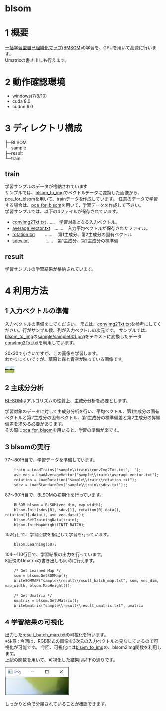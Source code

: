 # blsom

# 1 概要
[一括学習型自己組織化マップ(BMSOM)](http://bioinfo.ie.niigata-u.ac.jp/?SOM%E3%81%A8%E3%81%AF#oed7b8fd)の学習を、GPUを用いて高速に行います。<br>
Umatrixの書き出しも行えます。

# 2 動作確認環境
 - windows(7/8/10)
 - cuda 8.0
 - cudnn 6.0
# 3 ディレクトリ構成
├─BLSOM<br>
    └─sample<br>
       ├─result<br>
       └─train<br>

## train<br>
  学習サンプルのデータが格納されています<br>
  サンプルでは、[blsom_to_img](https://github.com/toefuVox/blsom_to_img)でベクトルデータに変換した画像から、[pca_for_blsom](https://github.com/toefuVox/pca_for_blsom)を用いて、trainデータを作成しています。
  任意のデータで学習する場合は、[pca_for_blsom](https://github.com/toefuVox/pca_for_blsom)を用いて、学習データを作成して下さい。<br>
 学習サンプルでは、以下の4ファイルが保存されています。

- [convImg2Txt.txt](BLSOM/sample/train/convImg2Txt.txt) ......　学習対象となる入力ベクトル。
- [average_vector.txt](BOSOM/sample/../../BLSOM/sample/train/average_vector.txt)　.......　入力平均ベクトルが保存されたファイル。
- [rotation.txt](BOSOM/sample/../../BLSOM/sample/train/rotation.txt) 　　.......　第1主成分、第2主成分の固有ベクトル
- [sdev.txt](BOSOM/sample/../../BLSOM/sample/train/sdev.txt)　　 　 .......　第1主成分、第2主成分の標準偏


## result<br>
  学習サンプルの学習結果が格納されています。

# 4 利用方法
## 1 入力ベクトルの準備
入力ベクトルの準備をしてください。
形式は、[convImg2Txt.txt](BLSOM/sample/train/convImg2Txt.txt)を参考にしてください。行がサンプル数、列が入力ベクトルの次元です。
サンプルでは、[blsom_to_img](https://github.com/toefuVox/blsom_to_img)の[sample/sample001.png](https://github.com/toefuVox/blsom_to_img/blob/master/sample/convImg2Text/sample001.png)をテキストに変換したデータ[convImg2Txt.txt](https://github.com/toefuVox/blsom_to_img/blob/master/sample/convImg2Text/convImg2Txt.txt)を利用しています。

20x30で小さいですが、この画像を学習します。<br>
わかりにくいですが、草原と森と青空が映っている画像です。

![入力画像](media/sample001.png)

## 2 主成分分析
[BL-SOM](http://bioinfo.ie.niigata-u.ac.jp/?SOM%E3%81%A8%E3%81%AF)はアルゴリズムの性質上、主成分分析を必要とします。<br>

学習対象のデータに対して主成分分析を行い、平均ベクトル、第1主成分の固有ベクトルと第2主成分の固有ベクトル、第1主成分の標準偏差と第2主成分の昇順偏差を求める必要があります。<br>
その際に[pca_for_blsom](https://github.com/toefuVox/pca_for_blsom)を用いると、学習の準備が楽です。

## 3 blsomの実行
77～80行目で、学習データを準備しています。

~~~
	train = LoadTrains("sample\\train\\convImg2Txt.txt",' ');
	ave_vec = LoadAverageVector("sample\\train\\average_vector.txt");
	rotation = LoadRotation("sample\\train\\rotation.txt");
	sdev = LoadStandardDev("sample\\train\\sdev.txt");;
~~~

87～90行目で、BLSOMの初期化を行っています。
~~~
    BLSOM blsom = BLSOM(vec_dim, map_width);
	blsom.Init(sdev[0], sdev[1], rotation[0].data(), rotation[1].data(), ave_vec.data());
	blsom.SetTrainingData(train);
	blsom.InitMapWeight(INIT_BATCH);
~~~

102行目で、学習回数を指定して学習を行っています。
~~~
	blsom.Learning(50);
~~~

104～110行目で、学習結果の出力を行っています。<br>
8近傍のUmatrixの書き出しも同時に行えます。
~~~
    /* Get Learned Map */
	som = blsom.GetSOMMap();
	WriteSOMMAP("sample\\result\\result_batch_map.txt", som, vec_dim, map_width, blsom.MapHeight());

	/* Get Umatrix */
	umatrix = blsom.GetUMatrix();
	WriteUmatrix("sample\\result\\result_umatrix.txt", umatrix
~~~

## 4 学習結果の可視化
出力した[result_batch_map.txt](BLSOM/sample/result/result_batch_map.txt)の可視化を行います。<br>
※注意 : 今回は、RGB形式の画像を3次元の入力ベクトルと見なしているので可視化が可能です。
今回、可視化には[blsom_to_img](https://github.com/toefuVox/blsom_to_img)の、blsom2Img関数を利用します。
<br>上記の関数を用いて、可視化した結果は以下の通りです。

![学習可視化](media/result001.png)

しっかりと色で分類されていることが確認できます。